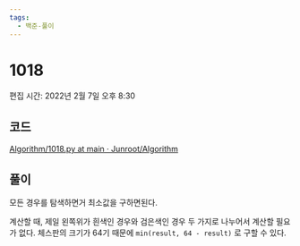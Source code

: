 ```yaml
---
tags:
  - 백준-풀이
---
```

# 1018

편집 시간: 2022년 2월 7일 오후 8:30

## 코드

[Algorithm/1018.py at main · Junroot/Algorithm](https://github.com/Junroot/Algorithm/blob/main/backjoon/1018.py)

## 풀이

모든 경우를 탐색하면거 최소값을 구하면된다.

계산할 때, 제일 왼쪽위가 흰색인 경우와 검은색인 경우 두 가지로 나누어서 계산할 필요가 없다. 체스판의 크기가 64기 때문에 `min(result, 64 - result)` 로 구할 수 있다.